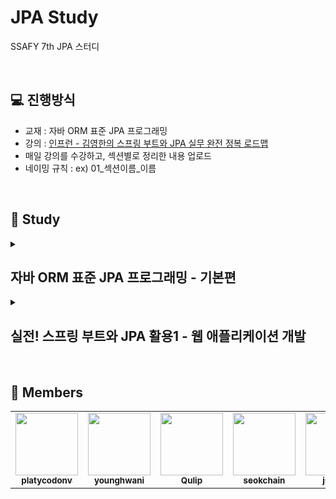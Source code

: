 # JPA Study
SSAFY 7th JPA 스터디

<br>

## 💻 진행방식
- 교재 : 자바 ORM 표준 JPA 프로그래밍
- 강의 : [인프런 - 김영한의 스프링 부트와 JPA 실무 완전 정복 로드맵](https://www.inflearn.com/roadmaps/149)
- 매일 강의를 수강하고, 섹션별로 정리한 내용 업로드
- 네이밍 규칙 : ex) 01_섹션이름_이름


<br>


## 📗 Study

<details>
  <summary><h2>자바 ORM 표준 JPA 프로그래밍 - 기본편</h2></summary>
<div markdown="1"> 

|       |           섹션            |  김성수  |  김영환  |  오상빈  |  유일권  |  최종수  |  최주희  |
| :---- | ------------------------ | :----: | :----: | :----: | :----: | :----: | :----: |
| 06/27 | 01.JPA 소개 | [🎎]() | [🦭](https://bit.ly/3y19TDs) |  [♬](https://han.gl/LLWNr) | [🏃‍♂️](https://han.gl/ViCYS) | [🚗](https://han.gl/aqvwU) | [🍮](https://han.gl/SiXBY) |
| 06/27 | 02.JPA 시작하기 | [🎨]() | [🐎](https://bit.ly/3ypUGO0) |  [★](https://han.gl/oFaKB) | [🏃‍♀️](https://han.gl/VDuTc) | [🚓](https://han.gl/ugOjJ) | [😎](https://han.gl/nRDfb) |
| 06/28 | 03.영속성 관리 - 내부 동작 방식 | [💎]() | [🐈](https://bit.ly/3nqygpv) |  [♣](https://han.gl/BrmZt) | [🏎](https://han.gl/TKuFf) | [🚕](https://han.gl/rquOM) | [🐹](https://han.gl/NexVL) |
| 06/28 | 04.엔티티 매핑 (~ 필드,컬럼 매핑) | [🎗]() | [🐕](https://bit.ly/3RiOCOE) |  [◎](https://han.gl/PwqvG) | [🚄](https://han.gl/eDrEd) | [🛺](https://han.gl/Bhcry) | [🔥](https://han.gl/skCDC) |
| 06/29 | 04.엔티티 매핑 (기본키 매핑 ~) | [🧵]() | [☕️](https://bit.ly/3RiOCOE) | [-]() | [🚀](https://han.gl/eDrEd) | [🚙](https://han.gl/jVRCe) | [👻](https://han.gl/skCDC) |
| 06/29 | 05장.연관관계 매핑 기초 (~섹션 두번째 강의) | [🥼]() | [🍵](https://bit.ly/3nS7RAU) | [-]() | [☂](https://han.gl/OEWll) | [🚌](https://han.gl/ZXxTf) | [🤡](https://han.gl/zXvnT) |
| 06/30 | 05장.연관관계 매핑 기초 (섹션 세번째 강의~) | [💎]() | [🍪](https://bit.ly/3nS7RAU) | [-]() | [✨](https://han.gl/OEWll) | [🚐](https://han.gl/NQQPj) | [🐰](https://han.gl/zXvnT) |
| 06/30 | 06장.다양한 연관관계 매핑 (~섹션 세번째 강의) | [🏆]() | [🍫](https://bit.ly/3nNVINC) | [-]() | [🎱](https://han.gl/QCAyM) | [🚎](https://han.gl/CpvDB) | [🍓](https://han.gl/zMZHX) |
| 07/01 | 06장.다양한 연관관계 매핑 (섹션 세번째 강의~) | [🧸]() | [🍱](https://bit.ly/3nNVINC) | [-]() | [🥏](https://han.gl/QCAyM) | [🚎](https://han.gl/CpvDB) | [😾](https://han.gl/zMZHX) |
| 07/01 | 07장.고급 매핑 | [📣]() | [🏰](https://bit.ly/3o5ANWB) | [-]() | [🕵️‍♂️](https://han.gl/uczae) | [🚑](https://han.gl/iZyAO) | [🫠](https://han.gl/NspBe) |
| 07/05 | 08장.프록시와 연관관계 관리 | [🎶]() | [🐋](https://bit.ly/3yrs9pP) | [-]() | [🥊](https://han.gl/XtQUq) | [🚒](https://han.gl/VoitD) | [🧚](https://han.gl/AStOF) |
| 07/06 | 09장.값 타입 | [⌛]() | [🦈](https://bit.ly/3IAOPZA) | [-]() | [💾](https://han.gl/gTcmH) | [🚚](https://han.gl/hEkEa) | [😍](https://han.gl/xXdkE) |
| 07/07 | 10장.객체지향 쿼리 언어1 - 기본 문법 | []() | [🐬](https://bit.ly/3o5H309) | [-]() | [🤦‍♀️](https://han.gl/PPQMd) | [🚛](https://han.gl/ywQEC) | [🥳](https://han.gl/LzNKr) |
| 07/08 | 11장.객체지향 쿼리 언어2 - 중급 문법 | []() | [🐳](https://bit.ly/3O21V2X) | [-]() | [✌](https://han.gl/WYeDc) | [🚜](https://han.gl/xjOtL) | [👏](https://han.gl/JXxVt) |

</div>
</details>

<details>
  <summary><h2>실전! 스프링 부트와 JPA 활용1 - 웹 애플리케이션 개발</h2></summary>
<div markdown="1"> 

|       |           섹션            |  김성수  |  김영환  |  유일권  |  윤석찬  |  최종수  |  최주희  |
| :---- | ------------------------ | :----: | :----: | :----: | :----: | :----: | :----: |
| 07/13 | 01.프로젝트 환경설정 | [💥]() | [❄️](https://bit.ly/3RuyvgS) | []() | 🍺 | [🚘](https://han.gl/nzxHG) | [😶](https://han.gl/lvyRU) |
| 07/14 | 02.도메인 분석 설계 | [✨]() | [🍁](https://bit.ly/3aMuAvq) | []() | [🐥](https://han.gl/KSqBu) | []() | [✈️](https://han.gl/janWx) |
| 07/18 |  03.애플리케이션 구현 준비 | [🚀]() | [🌴]() | []() | 🍄 | []() | 🎯 |
| 07/18 | 04.회원 도메인 개발 | [✈]() | [🪴](https://bit.ly/3RMFy4C) | []() | [🌵](https://han.gl/QvvyT) | []() | [⚽️](https://han.gl/Qvvja) |
| 07/18 |  05.상품 도메인 개발 | [👛]() | [🪷](https://bit.ly/3zfTWv6) | []() | []() | []() | 🏀 |
| 07/19 |  06.주문 도메인 개발 | []() | [🌵]() | []() | []() | []() | [🌞](https://han.gl/TYJzD) |
| 07/19 |  07.웹 계층 개발(~7-1) | []() | []() | []() | []() | []() | [🐌](https://han.gl/NMIkP) |
| 07/20 |  07.웹 계층 개발(7-1~) | []() | []() | []() | []() | []() | [🤗](https://han.gl/NMIkP) |

</div>
</details>

<!--URL 짧게 변환 https://han.gl/ -->
<!-- | Date | N장.Title - Subtitle | []() | []() | []() | -->


<br>

## 🙋 Members

<table>
  <tr>
    <td align="center"><a href="https://github.com/platycodonv"><img src="https://avatars.githubusercontent.com/u/93230885?v=4" width="100px;" alt=""/><br /><sub><b>platycodonv</b></sub></a><br /></td>
    <td align="center"><a href="https://github.com/younghwani"><img src="https://avatars.githubusercontent.com/u/75962307?v=4" width="100px;" alt=""/><br /><sub><b>younghwani</b></sub></a><br /></td>
    <td align="center"><a href="https://github.com/Qulip"><img src="https://avatars.githubusercontent.com/u/77991314?v=4" width="100px;" alt=""/><br /><sub><b>Qulip</b></sub></a><br /></td>
    <td align="center"><a href="https://github.com/seokchain"><img src="https://avatars.githubusercontent.com/u/98997009?v=4" width="100px;" alt=""/><br /><sub><b>seokchain</b></sub></a><br /></td>
    <td align="center"><a href="https://github.com/js0828"><img src="https://avatars.githubusercontent.com/u/68577534?v=4" width="100px;" alt=""/><br /><sub><b>js0828</b></sub></a><br /></td>
    <td align="center"><a href="https://github.com/choijoohee213"><img src="https://avatars.githubusercontent.com/u/60915285?s=400&u=81a3a3b178d0b215fd7a2c72bcf2d1834cb815e9&v=4" width="100px;" alt=""/><br /><sub><b>choijoohee213</b></sub></a><br /></td>

  </tr>
</table>

